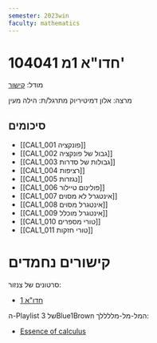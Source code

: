 ```yaml
---
semester: 2023win
faculty: mathematics
---
```


# 104041 חדו"א 1מ'

מודל: [קישור](https://moodle2223.technion.ac.il/course/view.php?id=420)

מרצה: אלון דמיטיריוק
מתרגל/ת: הילה מעין

## סיכומים
- [[CAL1_001 פונקציה]]
- [[CAL1_002 גבול של פונקציה]]
- [[CAL1_003 גבולות של סדרות]]
- [[CAL1_004 רציפות]]
- [[CAL1_005 נגזרות]]
- [[CAL1_006 פולינום טיילור]]
- [[CAL1_007 אינטגרל לא מסוים]]
- [[CAL1_008 אינטגרל מסוים]]
- [[CAL1_009 אינטגרל מוכלל]]
- [[CAL1_010 טורי מספרים]]
- [[CAL1_011 טורי חזקות]]

# קישורים נחמדים

סרטונים של צנזור:
- [חדו"א 1](https://youtube.com/playlist?list=PL_UuaqZLiGeSWE57FPod7eCu2veCdZtSK)

ה-Playlist של 3Blue1Brown המל-מל-מללללך:
- [Essence of calculus](https://www.youtube.com/playlist?list=PLZHQObOWTQDMsr9K-rj53DwVRMYO3t5Yr)

